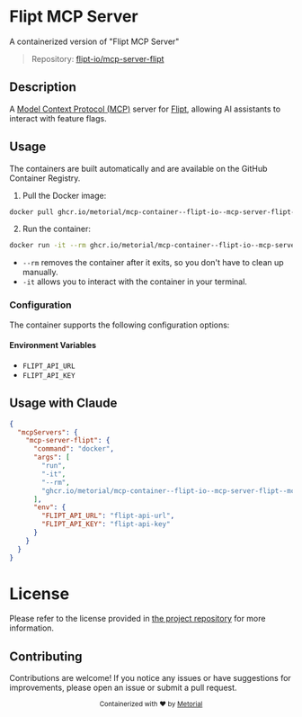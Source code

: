 
# Flipt MCP Server

A containerized version of "Flipt MCP Server"

> Repository: [flipt-io/mcp-server-flipt](https://github.com/flipt-io/mcp-server-flipt)

## Description

A [Model Context Protocol (MCP)](https://modelcontextprotocol.io/) server for [Flipt](https://flipt.io), allowing AI assistants to interact with feature flags.


## Usage

The containers are built automatically and are available on the GitHub Container Registry.

1. Pull the Docker image:

```bash
docker pull ghcr.io/metorial/mcp-container--flipt-io--mcp-server-flipt--mcp-server-flipt
```

2. Run the container:

```bash
docker run -it --rm ghcr.io/metorial/mcp-container--flipt-io--mcp-server-flipt--mcp-server-flipt 
```

- `--rm` removes the container after it exits, so you don't have to clean up manually.
- `-it` allows you to interact with the container in your terminal.


### Configuration

The container supports the following configuration options:




#### Environment Variables

- `FLIPT_API_URL`
- `FLIPT_API_KEY`




## Usage with Claude

```json
{
  "mcpServers": {
    "mcp-server-flipt": {
      "command": "docker",
      "args": [
        "run",
        "-it",
        "--rm",
        "ghcr.io/metorial/mcp-container--flipt-io--mcp-server-flipt--mcp-server-flipt"
      ],
      "env": {
        "FLIPT_API_URL": "flipt-api-url",
        "FLIPT_API_KEY": "flipt-api-key"
      }
    }
  }
}
```

# License

Please refer to the license provided in [the project repository](https://github.com/flipt-io/mcp-server-flipt) for more information.

## Contributing

Contributions are welcome! If you notice any issues or have suggestions for improvements, please open an issue or submit a pull request.

<div align="center">
  <sub>Containerized with ❤️ by <a href="https://metorial.com">Metorial</a></sub>
</div>
  